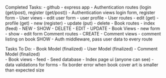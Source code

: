 Completed Tasks:
	- github
	- express app
	- Authentication routes (login (get/post), register (get/post))
	- Authentication views login form, register form 
	- User views 
		- edit user form 
		- user profile
	- User routes 
		- edit (get)
		- profile (get)
		- new (register)
		- update (put)
		- delete 
	- Book routes
		- index (feed)
		- NEW
		- SHOW
		- DELETE 
		- EDIT
		- UPDATE
	- Book Views
		- new form
		- show 
		- edit form 
	Comment routes
		- CREATE
	- Comment views
		- comment listing on book SHOW
	- Auth middleware, pass user data to every route 
	

Tasks To Do:
	- Book Model (finalized)
	- User Model (finalized)
	- Comment Model (finalized)		
	- Book views
		- feed 
	- Seed database 
	- Index page ui (anyone can see)
	- data validations for forms 
	- fix border error when book cover art is smaller than expected size
	